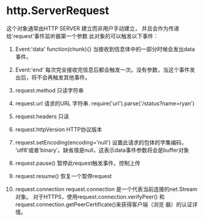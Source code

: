 # http.ServerRequest
这个对象通常由HTTP SERVER 建立而非用户手动建立，
并且会作为传递给'request'事件监听器第一个参数 
此对象的可以触发以下事件：
1. Event:'data'
    function(chunk){}
    当接收到信息体中的一部分时候会发出data 事件。
    
2. Event:'end'
    每次完全接收完信息后都会触发一次。没有参数，当这个事件发出后，将不会再触发其他事件。
    
3. request.method
    只读字符串
    
4. request.url
    请求的URL 字符串.
    require('url').parse('/status?name=ryan')
    
5. request.headers
    只读
    
6. request.httpVersion
    HTTP协议版本
    
7. request.setEncoding(encoding='null')
    设置此请求的包体的字集编码， ‘utf8’或者‘binary’。缺省值是null，这表示data事件参数将会是buffer对象
    
8. request.pause()
    暂停此request触发事件。控制上传
    
9. request.resume()
    恢复一个暂停request
    
10. request.connection
    request.connection 是一个代表当前连接的net.Stream 对象。
    对于HTTPS，使用request.connection.verifyPeer() 和
    request.connection.getPeerCertificate()来获得客户端（浏览 器）的认证详情。